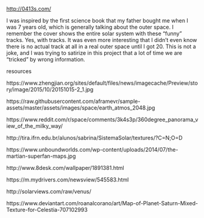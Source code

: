 http://0413s.com/

<p> I was inspired by the first science book that my father bought me when I was 7 years old, which is generally talking about the outer space. I remember the cover shows the entire solar system with these “funny” tracks. Yes, with tracks. It was even more interesting that I didn’t even know there is no actual track at all in a real outer space until I got 20. This is not a joke, and I was trying to satirize in this project that a lot of time we are “tricked” by wrong information.</p>
<p>resources</p>
<p>https://www.zhengjian.org/sites/default/files/news/imagecache/Preview/story/image/2015/10/20151015-2_1.jpg</p>
<p>https://raw.githubusercontent.com/aframevr/sample-assets/master/assets/images/space/earth_atmos_2048.jpg</P>
<p>https://www.reddit.com/r/space/comments/3k4s3p/360degree_panorama_view_of_the_milky_way/</p>
<p>http://tira.ifrn.edu.br/alunos/sabrina/SistemaSolar/textures/?C=N;O=D</p>
<p>https://www.unboundworlds.com/wp-content/uploads/2014/07/the-martian-superfan-maps.jpg</p>
<p>http://www.8desk.com/wallpaper/1891381.html</p>
<p>https://m.mydrivers.com/newsview/545583.html</p>
<p>http://solarviews.com/raw/venus/</p>
<p>https://www.deviantart.com/roanalcorano/art/Map-of-Planet-Saturn-Mixed-Texture-for-Celestia-707102993</p>
